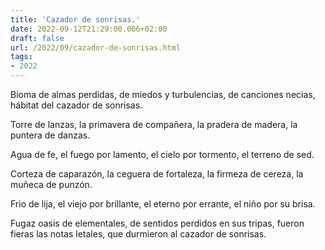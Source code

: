 ```yaml
---
title: 'Cazador de sonrisas.'
date: 2022-09-12T21:29:00.006+02:00
draft: false
url: /2022/09/cazador-de-sonrisas.html
tags: 
- 2022
---
```


Bioma de almas perdidas,
de miedos y turbulencias,
de canciones necias,
hábitat del cazador de sonrisas.

Torre de lanzas,
la primavera de compañera,
la pradera de madera,
la puntera de danzas.

Agua de fe,
el fuego por lamento,
el cielo por tormento,
el terreno de sed.

Corteza de caparazón,
la ceguera de fortaleza,
la firmeza de cereza,
la muñeca de punzón.

Frio de lija,
el viejo por brillante,
el eterno por errante,
el niño por su brisa.

Fugaz oasis de elementales,
de sentidos perdidos en sus tripas,
fueron fieras las notas letales,
que durmieron al cazador de sonrisas.